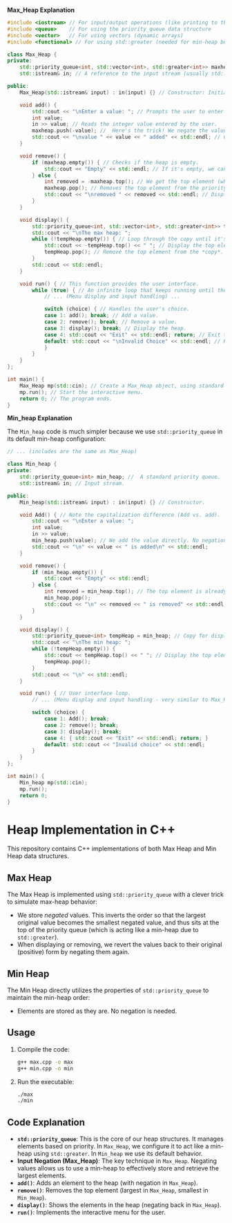**Max_Heap Explanation**

```cpp
#include <iostream> // For input/output operations (like printing to the console)
#include <queue>    // For using the priority_queue data structure
#include <vector>   // For using vectors (dynamic arrays)
#include <functional> // For using std::greater (needed for min-heap behavior in max-heap simulation)

class Max_Heap {
private:
    std::priority_queue<int, std::vector<int>, std::greater<int>> maxheap; // This is the core of our max heap.  It's a priority queue that stores integers.  The `std::greater<int>` part is crucial: it makes the priority queue behave like a min-heap, which we'll use to *simulate* a max-heap.
    std::istream& in; // A reference to the input stream (usually std::cin for keyboard input). This lets us read numbers from the user.

public:
    Max_Heap(std::istream& input) : in(input) {} // Constructor: Initializes the Max_Heap object. It takes an input stream (like the keyboard) and stores it in the 'in' member.

    void add() {
        std::cout << "\nEnter a value: "; // Prompts the user to enter a value.
        int value;
        in >> value; // Reads the integer value entered by the user.
        maxheap.push(-value); //  Here's the trick! We negate the value before adding it to the priority queue.  Because the priority queue is behaving like a min-heap (due to `std::greater`), the *smallest* negated value (which corresponds to the *largest* original value) will be at the top.
        std::cout << "\nvalue " << value << " added" << std::endl; // Confirms that the value has been added.
    }

    void remove() {
        if (maxheap.empty()) { // Checks if the heap is empty.
            std::cout << "Empty" << std::endl; // If it's empty, we can't remove anything.
        } else {
            int removed = -maxheap.top(); // We get the top element (which is the smallest negated value, so it's the largest original value). We negate it again to get the original value.
            maxheap.pop(); // Removes the top element from the priority queue.
            std::cout << "\nremoved " << removed << std::endl; // Displays the removed value.
        }
    }

    void display() {
        std::priority_queue<int, std::vector<int>, std::greater<int>> tempHeap = maxheap; // We create a *copy* of the maxheap. This is important because we don't want to modify the original heap when displaying it.
        std::cout << "\nThe max heap: ";
        while (!tempHeap.empty()) { // Loop through the copy until it's empty.
            std::cout << -tempHeap.top() << " "; // Display the top element (negated back to its original form).
            tempHeap.pop(); // Remove the top element from the *copy*.
        }
        std::cout << std::endl;
    }

    void run() { // This function provides the user interface.
        while (true) { // An infinite loop that keeps running until the user chooses to exit.
            // ... (Menu display and input handling) ...

            switch (choice) { // Handles the user's choice.
            case 1: add(); break; // Add a value.
            case 2: remove(); break; // Remove a value.
            case 3: display(); break; // Display the heap.
            case 4: std::cout << "Exit" << std::endl; return; // Exit the program.
            default: std::cout << "\nInvalid Choice" << std::endl; // Handle invalid input.
            }
        }
    }
};

int main() {
    Max_Heap mp(std::cin); // Create a Max_Heap object, using standard input (keyboard) as the input stream.
    mp.run(); // Start the interactive menu.
    return 0; // The program ends.
}
```

**Min_heap Explanation**

The `Min_heap` code is much simpler because we use `std::priority_queue` in its default min-heap configuration:

```cpp
// ... (includes are the same as Max_Heap)

class Min_heap {
private:
    std::priority_queue<int> min_heap; //  A standard priority queue.  It's a min-heap by default.
    std::istream& in; // Input stream.

public:
    Min_heap(std::istream& input) : in(input) {} // Constructor.

    void Add() { // Note the capitalization difference (Add vs. add).
        std::cout << "\nEnter a value: ";
        int value;
        in >> value;
        min_heap.push(value); // We add the value directly. No negation needed!
        std::cout << "\n" << value << " is added\n" << std::endl;
    }

    void remove() {
        if (min_heap.empty()) {
            std::cout << "Empty" << std::endl;
        } else {
            int removed = min_heap.top(); // The top element is already the smallest.
            min_heap.pop();
            std::cout << "\n" << removed << " is removed" << std::endl;
        }
    }

    void display() {
        std::priority_queue<int> tempHeap = min_heap; // Copy for display.
        std::cout << "\nThe min heap: ";
        while (!tempHeap.empty()) {
            std::cout << tempHeap.top() << " "; // Display the top element directly.
            tempHeap.pop();
        }
        std::cout << "\n" << std::endl;
    }

    void run() { // User interface loop.
        // ... (Menu display and input handling - very similar to Max_Heap) ...

        switch (choice) {
            case 1: Add(); break;
            case 2: remove(); break;
            case 3: display(); break;
            case 4: { std::cout << "Exit" << std::endl; return; }
            default: std::cout << "Invalid choice" << std::endl;
        }
    }
};

int main() {
    Min_heap mp(std::cin);
    mp.run();
    return 0;
}
```

# Heap Implementation in C++

This repository contains C++ implementations of both Max Heap and Min Heap data structures.

## Max Heap

The Max Heap is implemented using `std::priority_queue` with a clever trick to simulate max-heap behavior:

* We store *negated* values.  This inverts the order so that the largest original value becomes the smallest negated value, and thus sits at the top of the priority queue (which is acting like a min-heap due to `std::greater`).
* When displaying or removing, we revert the values back to their original (positive) form by negating them again.

## Min Heap

The Min Heap directly utilizes the properties of `std::priority_queue` to maintain the min-heap order:

* Elements are stored as they are.  No negation is needed.

## Usage

1. Compile the code:
   ```bash
   g++ max.cpp -o max 
   g++ min.cpp -o min
   ```
2. Run the executable:
   ```bash
   ./max 
   ./min
   ```

## Code Explanation 

* **`std::priority_queue`**: This is the core of our heap structures. It manages elements based on priority.  In `Max_Heap`, we configure it to act like a min-heap using `std::greater`. In `Min_heap` we use its default behavior.
* **Input Negation (Max_Heap)**:  The key technique in `Max_Heap`.  Negating values allows us to use a min-heap to effectively store and retrieve the largest elements.
* **`add()`**: Adds an element to the heap (with negation in `Max_Heap`).
* **`remove()`**: Removes the top element (largest in `Max_Heap`, smallest in `Min_Heap`).
* **`display()`**: Shows the elements in the heap (negating back in `Max_Heap`).
* **`run()`**:  Implements the interactive menu for the user.
